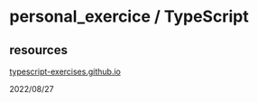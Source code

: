 # personal_exercice / TypeScript

## resources

[typescript-exercises.github.io](https://typescript-exercises.github.io/#exercise=1&file=%2Findex.ts )

2022/08/27
